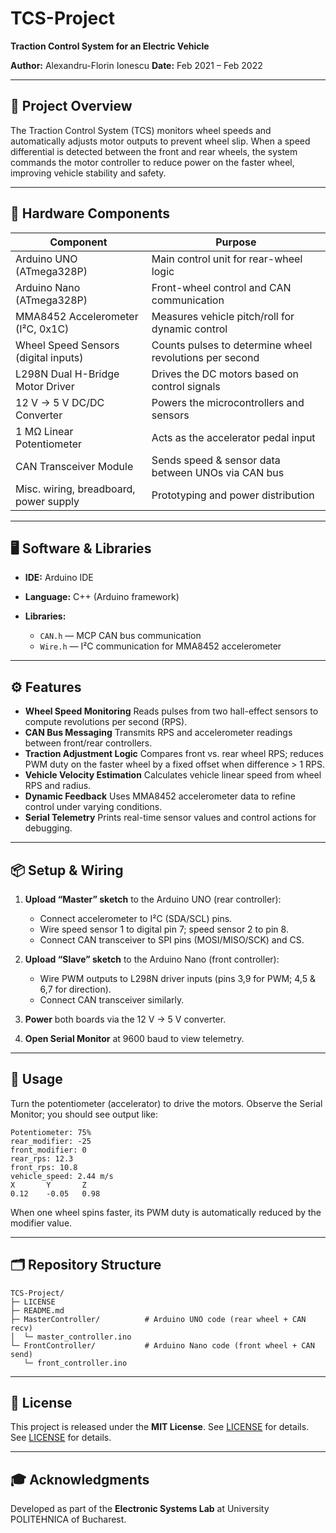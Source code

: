# TCS-Project

**Traction Control System for an Electric Vehicle**

**Author:** Alexandru-Florin Ionescu
**Date:** Feb 2021 – Feb 2022

---

## 🚀 Project Overview

The Traction Control System (TCS) monitors wheel speeds and automatically adjusts motor outputs to prevent wheel slip. When a speed differential is detected between the front and rear wheels, the system commands the motor controller to reduce power on the faster wheel, improving vehicle stability and safety.

---

## 🔧 Hardware Components

| Component                              | Purpose                                                 |
| -------------------------------------- | ------------------------------------------------------- |
| Arduino UNO (ATmega328P)               | Main control unit for rear-wheel logic                  |
| Arduino Nano (ATmega328P)              | Front-wheel control and CAN communication               |
| MMA8452 Accelerometer (I²C, 0x1C)      | Measures vehicle pitch/roll for dynamic control         |
| Wheel Speed Sensors (digital inputs)   | Counts pulses to determine wheel revolutions per second |
| L298N Dual H-Bridge Motor Driver       | Drives the DC motors based on control signals           |
| 12 V → 5 V DC/DC Converter             | Powers the microcontrollers and sensors                 |
| 1 MΩ Linear Potentiometer              | Acts as the accelerator pedal input                     |
| CAN Transceiver Module                 | Sends speed & sensor data between UNOs via CAN bus      |
| Misc. wiring, breadboard, power supply | Prototyping and power distribution                      |

---

## 🖥️ Software & Libraries

* **IDE:** Arduino IDE
* **Language:** C++ (Arduino framework)
* **Libraries:**

  * `CAN.h` — MCP CAN bus communication
  * `Wire.h` — I²C communication for MMA8452 accelerometer

---

## ⚙️ Features

* **Wheel Speed Monitoring**
  Reads pulses from two hall-effect sensors to compute revolutions per second (RPS).
* **CAN Bus Messaging**
  Transmits RPS and accelerometer readings between front/rear controllers.
* **Traction Adjustment Logic**
  Compares front vs. rear wheel RPS; reduces PWM duty on the faster wheel by a fixed offset when difference > 1 RPS.
* **Vehicle Velocity Estimation**
  Calculates vehicle linear speed from wheel RPS and radius.
* **Dynamic Feedback**
  Uses MMA8452 accelerometer data to refine control under varying conditions.
* **Serial Telemetry**
  Prints real-time sensor values and control actions for debugging.

---

## 📦 Setup & Wiring

1. **Upload “Master” sketch** to the Arduino UNO (rear controller):

   * Connect accelerometer to I²C (SDA/SCL) pins.
   * Wire speed sensor 1 to digital pin 7; speed sensor 2 to pin 8.
   * Connect CAN transceiver to SPI pins (MOSI/MISO/SCK) and CS.
2. **Upload “Slave” sketch** to the Arduino Nano (front controller):

   * Wire PWM outputs to L298N driver inputs (pins 3,9 for PWM; 4,5 & 6,7 for direction).
   * Connect CAN transceiver similarly.
3. **Power** both boards via the 12 V → 5 V converter.
4. **Open Serial Monitor** at 9600 baud to view telemetry.

---

## 🏃 Usage

Turn the potentiometer (accelerator) to drive the motors. Observe the Serial Monitor; you should see output like:

```
Potentiometer: 75%
rear_modifier: -25
front_modifier: 0
rear_rps: 12.3
front_rps: 10.8
vehicle_speed: 2.44 m/s
X       Y       Z
0.12    -0.05   0.98
```

When one wheel spins faster, its PWM duty is automatically reduced by the modifier value.

---

## 🗂️ Repository Structure

```
TCS-Project/
├─ LICENSE
├─ README.md
├─ MasterController/          # Arduino UNO code (rear wheel + CAN recv)
│  └─ master_controller.ino
└─ FrontController/           # Arduino Nano code (front wheel + CAN send)
   └─ front_controller.ino
```

---

## 📜 License

This project is released under the **MIT License**. See [LICENSE](./MIT%20license/LICENSE.txt) for details. See [LICENSE](LICENSE) for details.

---

## 🎓 Acknowledgments

Developed as part of the **Electronic Systems Lab** at University POLITEHNICA of Bucharest.
